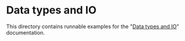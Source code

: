 # Data types and IO

This directory contains runnable examples for the "[Data types and IO](https://docs.flyte.org/en/latest/user_guide/data_types_and_io/index.html)" documentation.
